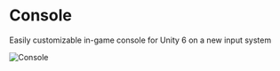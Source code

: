 # Console
Easily customizable in-game console for Unity 6 on a new input system

<img src="https://drive.google.com/uc?id=1sS3Qf2_GsJ5DGiV2IsgaS3BQ95zg4OtE" alt="Console">
